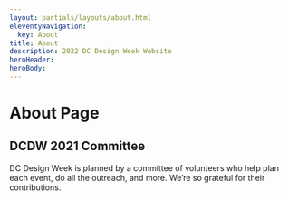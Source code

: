 ```yaml
---
layout: partials/layouts/about.html
eleventyNavigation:
  key: About
title: About
description: 2022 DC Design Week Website
heroHeader:
heroBody:
---
```


# About Page

## DCDW 2021 Committee

DC Design Week is planned by a committee of volunteers who help plan each
event, do all the outreach, and more. We’re so grateful for their contributions.
